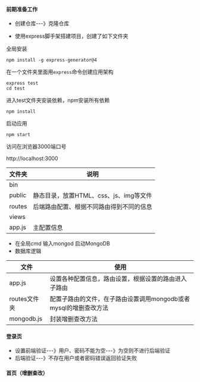 #### 前期准备工作

* 创建仓库---》克隆仓库

* 使用express脚手架搭建项目，创建了如下文件夹

全局安装

~~~
npm install -g express-generator@4
~~~

在一个文件夹里面用`express`命令创建应用架构

~~~
express test
cd test
~~~

进入test文件夹安装依赖，npm安装所有依赖

~~~
npm install
~~~

启动应用

~~~
npm start
~~~

访问在浏览器3000端口号

http://localhost:3000 

| 文件夹 | 说明                                     |
| ------ | ---------------------------------------- |
| bin    |                                          |
| public | 静态目录，放置HTML、css、js、img等文件   |
| routes | 后端路由配置、根据不同路由得到不同的信息 |
| views  |                                          |
| app.js | 主配置信息                               |

* 在全局cmd 输入mongod 启动MongoDB
* 数据库逻辑

| 文件         | 使用                                                         |
| ------------ | ------------------------------------------------------------ |
| app.js       | 设置各种配置信息，路由设置，根据设置的路由进入子路由         |
| routes文件夹 | 配置子路由的文件，在子路由设置调用mongodb或者mysql的增删查改方法 |
| mongodb.js   | 封装增删查改方法                                             |

#### 登录页

* 设置前端验证---》用户、密码不能为空---》为空则不进行后端验证
* 后端验证---》不存在用户或者密码错误返回验证失败

#### 首页（增删查改）



